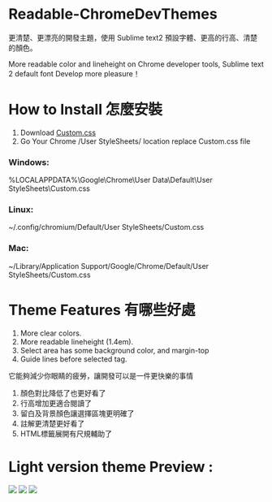 Readable-ChromeDevThemes
========================

更清楚、更漂亮的開發主題，使用 Sublime text2 預設字體、更高的行高、清楚的顏色。

More readable color and lineheight on Chrome developer tools, 
Sublime text 2 default font
Develop more pleasure！



How to Install 怎麼安裝
========================
  
  1. Download <a href="https://raw.github.com/Augus/Readable-ChromeDevThemes/master/Custom.css" target="_black">Custom.css</a>
  2. Go Your Chrome /User StyleSheets/ location replace Custom.css file

  <h3>Windows:</h3>
	<p>%LOCALAPPDATA%\Google\Chrome\User Data\Default\User StyleSheets\Custom.css</p>
  <h3>Linux:</h3> 
  	<p>~/.config/chromium/Default/User StyleSheets/Custom.css</p>
  <h3>Mac:</h3>
	<p>~/Library/Application Support/Google/Chrome/Default/User StyleSheets/Custom.css</p>


Theme Features 有哪些好處
========================


1. More clear colors.
2. More readable lineheight (1.4em).
3. Select area has some background color, and margin-top
4. Guide lines before selected tag.

<p>它能夠減少你眼睛的疲勞，讓開發可以是一件更快樂的事情</p>

1. 顏色對比降低了也更好看了
2. 行高增加更適合閱讀了
3. 留白及背景顏色讓選擇區塊更明確了
4. 註解更清楚更好看了
5. HTML標籤展開有尺規輔助了



Light version theme Preview : 
========================

<img src="https://dl.dropboxusercontent.com/u/24421764/ChromeDevThemes/light-theme1.png">

<img src="https://dl.dropboxusercontent.com/u/24421764/ChromeDevThemes/light-theme2.png">

<img src="https://dl.dropboxusercontent.com/u/24421764/ChromeDevThemes/light-theme3.png">
